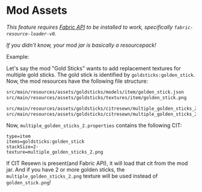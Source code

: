 # Mod Assets

*This feature requires [Fabric API](https://www.curseforge.com/minecraft/mc-mods/fabric-api)
to be installed to work, specifically `fabric-resource-loader-v0`.*

*If you didn't know, your mod jar is basically a resourcepack!*

Example:

Let's say the mod "Gold Sticks" wants to add replacement textures for multiple gold sticks. 
The gold stick is identified by `goldsticks:golden_stick`.  
Now, the mod resources have the following file structure:
```html
src/main/resources/assets/goldsticks/models/item/golden_stick.json
src/main/resources/assets/goldsticks/textures/item/golden_stick.png

src/main/resources/assets/goldsticks/citresewn/multiple_golden_sticks_2.properties
src/main/resources/assets/goldsticks/citresewn/multiple_golden_sticks_2.png
```

Now, `multiple_golden_sticks_2.properties` contains the following CIT:
```properties
type=item
items=goldsticks:golden_stick
stackSize=2-
texture=multiple_golden_sticks_2.png
```

If CIT Resewn is present(and Fabric API), it will load that cit from the mod jar.
And if you have 2 or more golden sticks, the `multiple_golden_sticks_2.png` texture will 
be used instead of `golden_stick.png`!